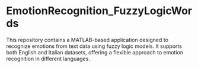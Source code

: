 # EmotionRecognition_FuzzyLogicWords
This repository contains a MATLAB-based application designed to recognize emotions from text data using fuzzy logic models. It supports both English and Italian datasets, offering a flexible approach to emotion recognition in different languages.
